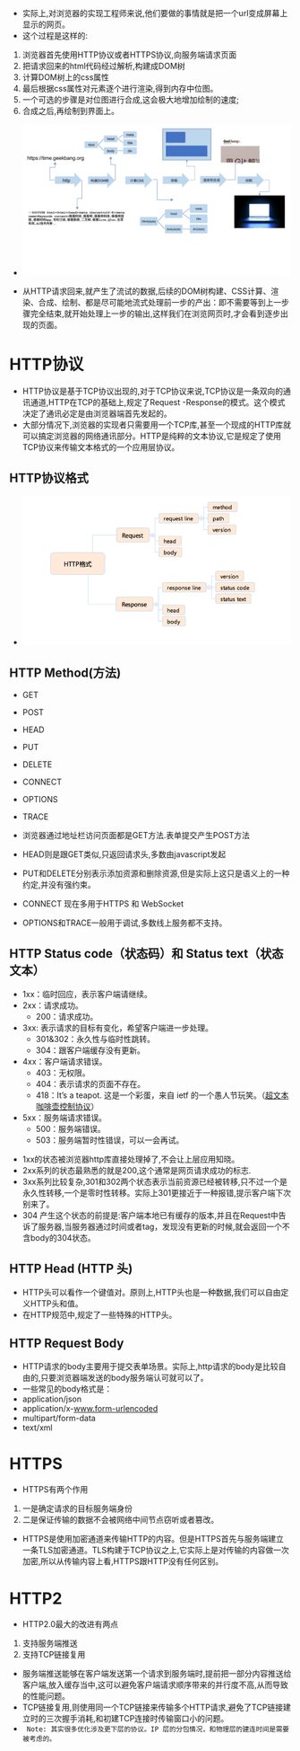 * 实际上,对浏览器的实现工程师来说,他们要做的事情就是把一个url变成屏幕上显示的网页。
* 这个过程是这样的:
1. 浏览器首先使用HTTP协议或者HTTPS协议,向服务端请求页面
2. 把请求回来的html代码经过解析,构建成DOM树
3. 计算DOM树上的css属性
4. 最后根据css属性对元素逐个进行渲染,得到内存中位图。
5. 一个可选的步骤是对位图进行合成,这会极大地增加绘制的速度;
6. 合成之后,再绘制到界面上。

* ![](https://raw.githubusercontent.com/1391020381/Web-Foundation/master/articles/%E9%87%8D%E5%AD%A6%E5%89%8D%E7%AB%AF/img/%E6%B5%8F%E8%A7%88%E5%99%A8%E5%B7%A5%E4%BD%9C%E5%8E%9F%E7%90%86-1.jpg)

* 从HTTP请求回来,就产生了流试的数据,后续的DOM树构建、CSS计算、渲染、合成、绘制、都是尽可能地流式处理前一步的产出：即不需要等到上一步骤完全结束,就开始处理上一步的输出,这样我们在浏览网页时,才会看到逐步出现的页面。

# HTTP协议
* HTTP协议是基于TCP协议出现的,对于TCP协议来说,TCP协议是一条双向的通讯通道,HTTP在TCP的基础上,规定了Request -Response的模式。这个模式决定了通讯必定是由浏览器端首先发起的。
* 大部分情况下,浏览器的实现者只需要用一个TCP库,甚至一个现成的HTTP库就可以搞定浏览器的网络通讯部分。HTTP是纯粹的文本协议,它是规定了使用TCP协议来传输文本格式的一个应用层协议。

## HTTP协议格式
* ![](https://raw.githubusercontent.com/1391020381/Web-Foundation/master/articles/%E9%87%8D%E5%AD%A6%E5%89%8D%E7%AB%AF/img/HTTP%E5%8D%8F%E8%AE%AE%E6%A0%BC%E5%BC%8F.jpg)


## HTTP Method(方法)
* GET
* POST
* HEAD
* PUT
* DELETE
* CONNECT
* OPTIONS
* TRACE

* 浏览器通过地址栏访问页面都是GET方法.表单提交产生POST方法
* HEAD则是跟GET类似,只返回请求头,多数由javascript发起
* PUT和DELETE分别表示添加资源和删除资源,但是实际上这只是语义上的一种约定,并没有强约束。
* CONNECT 现在多用于HTTPS 和 WebSocket
* OPTIONS和TRACE一般用于调试,多数线上服务都不支持。
## HTTP Status code（状态码）和 Status text（状态文本）
<ul>
<li>1xx：临时回应，表示客户端请继续。</li>
<li>2xx：请求成功。
<ul>
<li>200：请求成功。</li>
</ul>
</li>
<li>3xx: 表示请求的目标有变化，希望客户端进一步处理。
<ul>
<li>301&amp;302：永久性与临时性跳转。</li>
<li>304：跟客户端缓存没有更新。</li>
</ul>
</li>
<li>4xx：客户端请求错误。
<ul>
<li>403：无权限。</li>
<li>404：表示请求的页面不存在。</li>
<li>418：It’s a teapot. 这是一个彩蛋，来自 ietf 的一个愚人节玩笑。（<a href="https://tools.ietf.org/html/rfc2324">超文本咖啡壶控制协议</a>）</li>
</ul>
</li>
<li>5xx：服务端请求错误。
<ul>
<li>500：服务端错误。</li>
<li>503：服务端暂时性错误，可以一会再试。</li>
</ul>
</li>
</ul>

* 1xx的状态被浏览器http库直接处理掉了,不会让上层应用知晓。
* 2xx系列的状态最熟悉的就是200,这个通常是网页请求成功的标志.
* 3xx系列比较复杂,301和302两个状态表示当前资源已经被转移,只不过一个是永久性转移,一个是零时性转移。实际上301更接近于一种报错,提示客户端下次别来了。
* 304 产生这个状态的前提是:客户端本地已有缓存的版本,并且在Request中告诉了服务器,当服务器通过时间或者tag，发现没有更新的时候,就会返回一个不含body的304状态。
## HTTP Head (HTTP 头)
* HTTP头可以看作一个键值对。原则上,HTTP头也是一种数据,我们可以自由定义HTTP头和值。
* 在HTTP规范中,规定了一些特殊的HTTP头。

## HTTP Request Body
* HTTP请求的body主要用于提交表单场景。实际上,http请求的body是比较自由的,只要浏览器端发送的body服务端认可就可以了。
* 一些常见的body格式是：
* application/json
* application/x-www.form-urlencoded
* multipart/form-data
* text/xml


# HTTPS
* HTTPS有两个作用
1. 一是确定请求的目标服务端身份
2. 二是保证传输的数据不会被网络中间节点窃听或者篡改。

* HTTPS是使用加密通道来传输HTTP的内容。但是HTTPS首先与服务端建立一条TLS加密通道。TLS构建于TCP协议之上,它实际上是对传输的内容做一次加密,所以从传输内容上看,HTTPS跟HTTP没有任何区别。

# HTTP2
* HTTP2.0最大的改进有两点
1. 支持服务端推送
2. 支持TCP链接复用

* 服务端推送能够在客户端发送第一个请求到服务端时,提前把一部分内容推送给客户端,放入缓存当中,这可以避免客户端请求顺序带来的并行度不高,从而导致的性能问题。
* TCP链接复用,则使用同一个TCP链接来传输多个HTTP请求,避免了TCP链接建立时的三次握手消耗,和初建TCP连接时传输窗口小的问题。
* ```  Note: 其实很多优化涉及更下层的协议。IP 层的分包情况，和物理层的建连时间是需要被考虑的。  ```